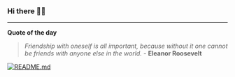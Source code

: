 ### Hi there 👋🏻


---

**Quote of the day**

> *Friendship with oneself is all important, because without it one cannot be friends with anyone else in the world.* - **Eleanor Roosevelt** 

[![README.md](https://github.com/marcolovazzano/marcolovazzano/actions/workflows/readme.yml/badge.svg?branch=main)](https://github.com/marcolovazzano/marcolovazzano/actions/workflows/readme.yml)
